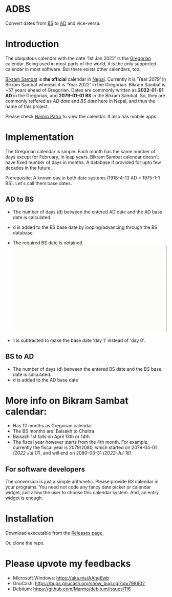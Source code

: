 # ADBS
Convert dates from [BS](https://www.wikiwand.com/en/Bikram_Sambat) to [AD](https://www.wikiwand.com/en/Gregorian_calendar) and vice-versa.

# Introduction
The ubiquitous calendar with the date '1st Jan 2022' is the [Gregorian](https://www.wikiwand.com/en/Gregorian_calendar) calendar. Being used in most parts of the world, it is the only supported calendar in most software. But there exists other calendars, too.

[Bikram Sambat](https://www.wikiwand.com/en/Bikram_Samvat) is **the official** calendar in [Nepal](https://www.wikiwand.com/en/Nepal). Currently it is 'Year 2079' in Bikram Sambat whereas it is 'Year 2022' in the Gregorian. Bikram Sambat is ~57 years ahead of Gregorian. Dates are commonly written as **2022-01-01 AD** in the Gregorian, and **2079-01-01 BS** in the Bikram Sambat. So, they are commonly reffered as *AD date* and *BS date* here in Nepal, and thus the name of this project.

Please check [Hamro Patro](https://www.hamropatro.com/) to view the calendar. It also has mobile apps.

# Implementation
The Gregorian calendar is simple. Each month has the same number of days except for February, in leap years. Bikram Sambat calendar doesn't have fixed number of days in months. A database if provided for upto few decades in the future.

Prerequisite: A known day in both date systems (1918-4-13 AD = 1975-1-1 BS). Let's call them base dates.

## AD to BS
- The number of days (d) between the entered AD date and the AD base date is calculated.
- d is added to the BS base date by looping/advancing through the BS database.
- The required BS date is obtained.
![](ad2bs.gif)

- 1 is subtracted to make the base date 'day 1' instead of 'day 0'.

## BS to AD
- The number of days (d) between the entered BS date and the BS base date is calculated.
- d is added to the AD base date 

# More info on Bikram Sambat calendar:
- Has 12 months as Gregorian calendar
- The BS months are: Baisakh to Chaitra
- Baisakh 1st falls on April 13th or 14th
- The fiscal year however starts from the 4th month. For example, currently the fiscal year is 2079/2080, which started on 2079-04-01 *(2022 Jul 17)*, and will end on 2080-03-31 *(2022-Jul 16)*.

## For software developers
The conversion is just a simple arithmetic. Please provide BS calendar in your programs. You need not code any fancy date picker or calendar widget, just allow the user to choose this calendar system. And, an entry widget is enough.

# Installation
Download executable from the [Releases page.](https://github.com/pragyanone/adbs/releases)

Or, clone the repo.

# Please upvote my feedbacks 
- Microsoft Windows: https://aka.ms/AAhq6wb
- GnuCash: https://bugs.gnucash.org/show_bug.cgi?id=798602
- Debitum: https://github.com/Marmo/debitum/issues/116